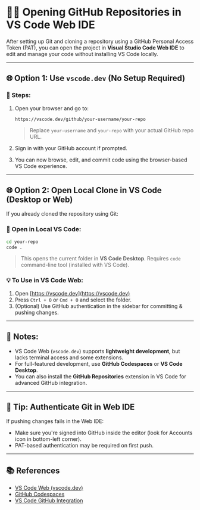 # 🧑‍💻 Opening GitHub Repositories in VS Code Web IDE

After setting up Git and cloning a repository using a GitHub Personal Access Token (PAT), you can open the project in **Visual Studio Code Web IDE** to edit and manage your code without installing VS Code locally.

---

## 🌐 Option 1: Use `vscode.dev` (No Setup Required)

### 🔧 Steps:
1. Open your browser and go to:
   ```
   https://vscode.dev/github/your-username/your-repo
   ```
   > Replace `your-username` and `your-repo` with your actual GitHub repo URL.

2. Sign in with your GitHub account if prompted.
3. You can now browse, edit, and commit code using the browser-based VS Code experience.

---

## 🌐 Option 2: Open Local Clone in VS Code (Desktop or Web)

If you already cloned the repository using Git:

### 📁 Open in Local VS Code:
```bash
cd your-repo
code .
```

> This opens the current folder in **VS Code Desktop**. Requires `code` command-line tool (installed with VS Code).

### 💡 To Use in VS Code Web:
1. Open [https://vscode.dev](https://vscode.dev)
2. Press `Ctrl + O` or `Cmd + O` and select the folder.
3. (Optional) Use GitHub authentication in the sidebar for committing & pushing changes.

---

## 🧠 Notes:
- VS Code Web (`vscode.dev`) supports **lightweight development**, but lacks terminal access and some extensions.
- For full-featured development, use **GitHub Codespaces** or **VS Code Desktop**.
- You can also install the **GitHub Repositories** extension in VS Code for advanced GitHub integration.

---

## 🔐 Tip: Authenticate Git in Web IDE

If pushing changes fails in the Web IDE:
- Make sure you're signed into GitHub inside the editor (look for Accounts icon in bottom-left corner).
- PAT-based authentication may be required on first push.

---

## 📚 References
- [VS Code Web (vscode.dev)](https://vscode.dev)
- [GitHub Codespaces](https://github.com/features/codespaces)
- [VS Code GitHub Integration](https://marketplace.visualstudio.com/items?itemName=GitHub.vscode-pull-request-github)
